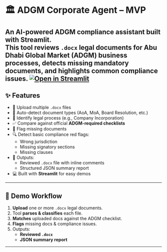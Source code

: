 
# 🏛 ADGM Corporate Agent – MVP

An AI-powered **ADGM compliance assistant** built with **Streamlit**.  
This tool reviews `.docx` legal documents for **Abu Dhabi Global Market (ADGM)** business processes, detects missing mandatory documents, and highlights common compliance issues.
[![Open in Streamlit](https://static.streamlit.io/badges/streamlit_badge_black_white.svg)](https://2centstask-628bt8pzq7wuexdzedgekg.streamlit.app/)
---

## ✨ Features
- 📂 Upload multiple `.docx` files
- 🤖 Auto-detect document types (AoA, MoA, Board Resolution, etc.)
- 🏢 Identify legal process (e.g., Company Incorporation)
- ✅ Compare against official **ADGM-required checklists**
- 🚨 Flag missing documents
- 🔍 Detect basic compliance red flags:
  - Wrong jurisdiction
  - Missing signatory sections
  - Missing clauses
- 📑 Outputs:
  - Reviewed `.docx` file with inline comments
  - Structured JSON summary report
- 💻 Built with **Streamlit** for easy demos

---

## 🚀 Demo Workflow
1. **Upload** one or more `.docx` legal documents.
2. Tool **parses & classifies** each file.
3. **Matches** uploaded docs against the ADGM checklist.
4. **Flags** missing docs & compliance issues.
5. Outputs:
   - **Reviewed `.docx`**
   - **JSON summary report**

---
